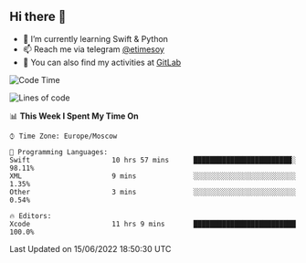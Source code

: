 ## Hi there 👋
- 🌱 I’m currently learning Swift & Python
- 📫 Reach me via telegram [@etimesoy](https://t.me/etimesoy/)
- 🦊 You can also find my activities at [GitLab](https://gitlab.com/etimesoy)

<!--START_SECTION:waka-->
![Code Time](http://img.shields.io/badge/Code%20Time-0%20secs-blue)

![Lines of code](https://img.shields.io/badge/From%20Hello%20World%20I%27ve%20Written-187%20Thousand%20lines%20of%20code-blue)

📊 **This Week I Spent My Time On** 

```text
⌚︎ Time Zone: Europe/Moscow

💬 Programming Languages: 
Swift                    10 hrs 57 mins      ████████████████████████░   98.11% 
XML                      9 mins              ░░░░░░░░░░░░░░░░░░░░░░░░░   1.35% 
Other                    3 mins              ░░░░░░░░░░░░░░░░░░░░░░░░░   0.54%

🔥 Editors: 
Xcode                    11 hrs 9 mins       █████████████████████████   100.0%

```


 Last Updated on 15/06/2022 18:50:30 UTC
<!--END_SECTION:waka-->
